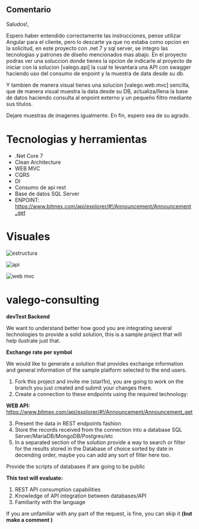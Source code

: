 ## Comentario
Saludos!,

Espero haber entendido correctamente las instrucciones, pense utilizar Angular para el cliente, pero lo descarte ya que no estaba como opcion en la solicitud, en este proyecto con .net 7 y sql server, se integro las tecnologias y patrones de diseño mencionados mas abajo. En el proyecto podras ver una soluccion donde tienes la opcion de indicarle al proyecto de iniciar con la solucion [valego.api] la cual te levantara una API con swagger haciendo uso del consumo de enpoint y la muestra de data desde su db.

Y tambien de manera visual tienes una solucion [valego.web.mvc] sencilla, que de manera visual muestra la data desde su DB, actualiza/llena la base de datos haciendo consulta al enpoint externo y un pequeño filtro mediante sus titulos.

Dejare muestras de imagenes igualmente. En fin, espero sea de su agrado.

# Tecnologias y herramientas
* .Net Core 7
* Clean Architecture
* WEB MVC
* CQRS
* DI
* Consumo de api rest
* Base de datos SQL Server
* ENPOINT: https://www.bitmex.com/api/explorer/#!/Announcement/Announcement_get



# Visuales
![estructura](https://github.com/wilbrenrosario/valego-consulting/assets/41119318/6cecde76-ed70-4b70-a54b-ede7fd65d873)

![api](https://github.com/wilbrenrosario/valego-consulting/assets/41119318/2091bbf5-141d-4b0f-8755-d5290a6be335)

![web mvc](https://github.com/wilbrenrosario/valego-consulting/assets/41119318/573dfcb8-d791-47b9-834a-ad79a84a02db)





# valego-consulting

 **devTest Backend**
 
We want to understand better how good you are integrating several technologies to provide a solid solution, this is a sample project that will help ilustrate just that.

**Exchange rate per symbol**

We would like to generate a solution that provides exchange information and general information of the sample platform selected to the end users.

1. Fork this project and invite me (starl1n), you are going to work on the branch you just created and submit your changes there.
2. Create a connection to these endpoints using the required technology:


**WEB API:**
https://www.bitmex.com/api/explorer/#!/Announcement/Announcement_get

3. Present the data in REST endpoints fashion 
4. Store the records received from the connection into a database SQL Server/MariaDB/MongoDB/Postgres/etc
5. In a separated section of the solution provide a way to search or filter for the results stored in the Database of choice sorted by date in decending order, maybe you can add any sort of filter here too.

Provide the scripts of databases if are going to be public 

**This test will evaluate:**
1. REST API consumption capabilities
2. Knowledge of API integration between databases/API
3. Familiarity with the language


If you are unfamiliar with any part of the request, is fine, you can skip it **(but make a comment )**

